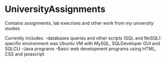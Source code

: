 # UniversityAssignments
Contains assignments, lab execrises and other work from my university studies

Currently includes:
-databases queries and other scripts (SQL and NoSQL): specific environment was Ubuntu VM with MySQL, SQLDeveloper GUI and SQLCLI
-Java programs
-Basic web development programs using HTML, CSS and javascript
